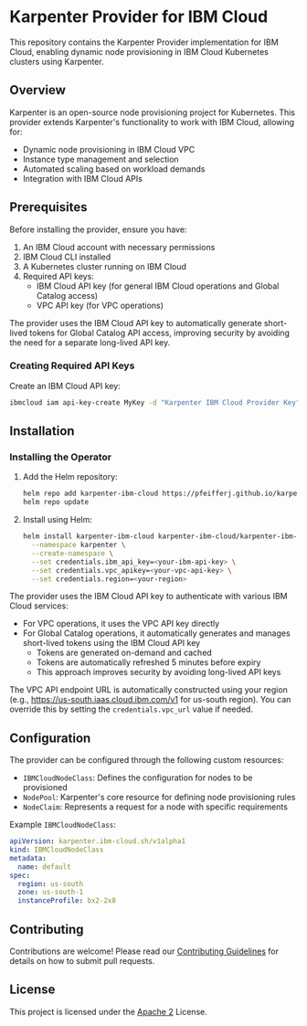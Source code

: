 # Karpenter Provider for IBM Cloud

This repository contains the Karpenter Provider implementation for IBM Cloud, enabling dynamic node provisioning in IBM Cloud Kubernetes clusters using Karpenter.

## Overview

Karpenter is an open-source node provisioning project for Kubernetes. This provider extends Karpenter's functionality to work with IBM Cloud, allowing for:

- Dynamic node provisioning in IBM Cloud VPC
- Instance type management and selection
- Automated scaling based on workload demands
- Integration with IBM Cloud APIs

## Prerequisites

Before installing the provider, ensure you have:

1. An IBM Cloud account with necessary permissions
2. IBM Cloud CLI installed
3. A Kubernetes cluster running on IBM Cloud
4. Required API keys:
   - IBM Cloud API key (for general IBM Cloud operations and Global Catalog access)
   - VPC API key (for VPC operations)

The provider uses the IBM Cloud API key to automatically generate short-lived tokens for Global Catalog API access, improving security by avoiding the need for a separate long-lived API key.

### Creating Required API Keys

Create an IBM Cloud API key:

```bash
ibmcloud iam api-key-create MyKey -d "Karpenter IBM Cloud Provider Key" --file key_file
```

## Installation

### Installing the Operator

1. Add the Helm repository:

   ```bash
   helm repo add karpenter-ibm-cloud https://pfeifferj.github.io/karpenter-provider-ibm-cloud/index.yaml
   helm repo update
   ```

2. Install using Helm:
   ```bash
   helm install karpenter-ibm-cloud karpenter-ibm-cloud/karpenter-ibm-cloud \
     --namespace karpenter \
     --create-namespace \
     --set credentials.ibm_api_key=<your-ibm-api-key> \
     --set credentials.vpc_apikey=<your-vpc-api-key> \
     --set credentials.region=<your-region>
   ```

The provider uses the IBM Cloud API key to authenticate with various IBM Cloud services:

- For VPC operations, it uses the VPC API key directly
- For Global Catalog operations, it automatically generates and manages short-lived tokens using the IBM Cloud API key
  - Tokens are generated on-demand and cached
  - Tokens are automatically refreshed 5 minutes before expiry
  - This approach improves security by avoiding long-lived API keys

The VPC API endpoint URL is automatically constructed using your region (e.g., https://us-south.iaas.cloud.ibm.com/v1 for us-south region). You can override this by setting the `credentials.vpc_url` value if needed.

## Configuration

The provider can be configured through the following custom resources:

- `IBMCloudNodeClass`: Defines the configuration for nodes to be provisioned
- `NodePool`: Karpenter's core resource for defining node provisioning rules
- `NodeClaim`: Represents a request for a node with specific requirements

Example `IBMCloudNodeClass`:

```yaml
apiVersion: karpenter.ibm-cloud.sh/v1alpha1
kind: IBMCloudNodeClass
metadata:
  name: default
spec:
  region: us-south
  zone: us-south-1
  instanceProfile: bx2-2x8
```

## Contributing

Contributions are welcome! Please read our [Contributing Guidelines](CONTRIBUTING.md) for details on how to submit pull requests.

## License

This project is licensed under the [Apache 2](LICENSE) License.
